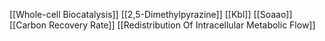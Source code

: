 [[Whole-cell Biocatalysis]]
[[2,5-Dimethylpyrazine]]
[[Kbl]]
[[Soaao]]
[[Carbon Recovery Rate]]
[[Redistribution Of Intracellular Metabolic Flow]]
